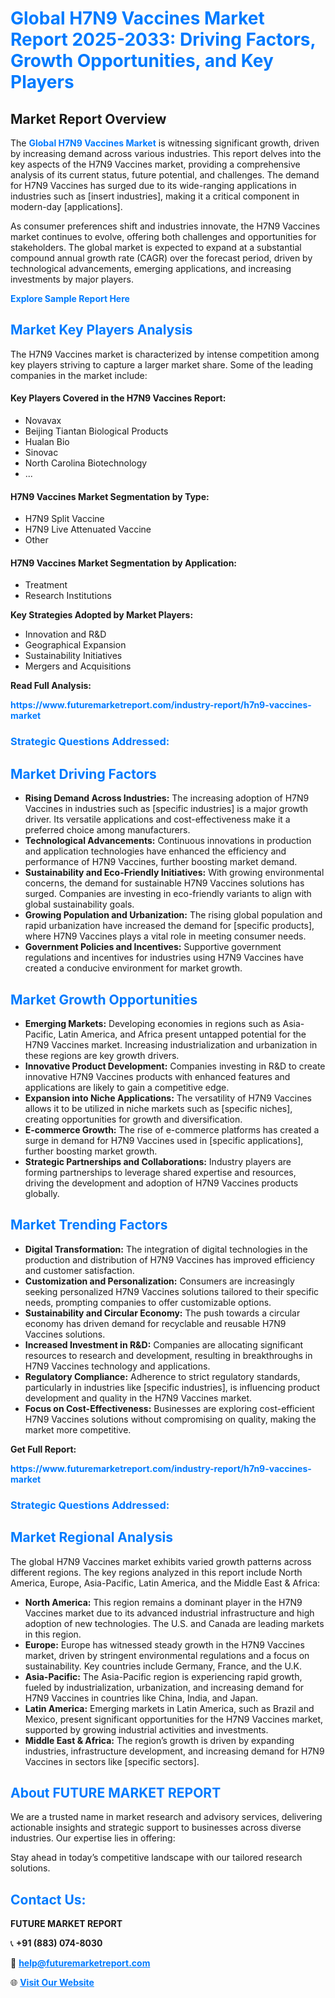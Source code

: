 <h1 style="color: #007BFF;">Global H7N9 Vaccines Market Report 2025-2033: Driving Factors, Growth Opportunities, and Key Players</h1>

<section id="overview">
<h2>Market Report Overview</h2>
<p>The <a href="https://www.futuremarketreport.com/industry-report/h7n9-vaccines-market" style="color: #007BFF; text-decoration: none;"><strong>Global H7N9 Vaccines Market</strong></a> is witnessing significant growth, driven by increasing demand across various industries. This report delves into the key aspects of the H7N9 Vaccines market, providing a comprehensive analysis of its current status, future potential, and challenges. The demand for H7N9 Vaccines has surged due to its wide-ranging applications in industries such as [insert industries], making it a critical component in modern-day [applications].</p>
<p>As consumer preferences shift and industries innovate, the H7N9 Vaccines market continues to evolve, offering both challenges and opportunities for stakeholders. The global market is expected to expand at a substantial compound annual growth rate (CAGR) over the forecast period, driven by technological advancements, emerging applications, and increasing investments by major players.</p>
</section>

<section id="overview">
<p><a href="https://www.futuremarketreport.com/request-sample/reportId=89280" style="color: #007BFF; text-decoration: none;"><strong>Explore Sample Report Here</strong></a></p>
</section>

<section id="key-players">
<h2 style="color: #007BFF;">Market Key Players Analysis</h2>
<p>The H7N9 Vaccines market is characterized by intense competition among key players striving to capture a larger market share. Some of the leading companies in the market include:</p>
<h4>Key Players Covered in the H7N9 Vaccines Report:</h4>
<ul><li>Novavax</li><li>Beijing Tiantan Biological Products</li><li>Hualan Bio</li><li>Sinovac</li><li>North Carolina Biotechnology</li><li>...</li></ul>
<h4>H7N9 Vaccines Market Segmentation by Type:</h4>
<ul><li>H7N9 Split Vaccine</li><li>H7N9 Live Attenuated Vaccine</li><li>Other</li></ul>

<h4>H7N9 Vaccines Market Segmentation by Application:</h4>
<ul><li>Treatment</li><li>Research Institutions</li></ul>
<p><strong>Key Strategies Adopted by Market Players:</strong></p>
<ul>
<li>Innovation and R&D</li>
<li>Geographical Expansion</li>
<li>Sustainability Initiatives</li>
<li>Mergers and Acquisitions</li>
</ul>
</section>

<section>
<p><strong>Read Full Analysis: </strong></p><a href="https://www.futuremarketreport.com/industry-report/h7n9-vaccines-market" style="color: #007BFF; text-decoration: none;"><strong>https://www.futuremarketreport.com/industry-report/h7n9-vaccines-market</strong></a>
<h3 style="color: #007BFF;">Strategic Questions Addressed:</h3>
</section>

<section id="driving-factors">
<h2 style="color: #007BFF;">Market Driving Factors</h2>
<ul>
<li><strong>Rising Demand Across Industries:</strong> The increasing adoption of H7N9 Vaccines in industries such as [specific industries] is a major growth driver. Its versatile applications and cost-effectiveness make it a preferred choice among manufacturers.</li>
<li><strong>Technological Advancements:</strong> Continuous innovations in production and application technologies have enhanced the efficiency and performance of H7N9 Vaccines, further boosting market demand.</li>
<li><strong>Sustainability and Eco-Friendly Initiatives:</strong> With growing environmental concerns, the demand for sustainable H7N9 Vaccines solutions has surged. Companies are investing in eco-friendly variants to align with global sustainability goals.</li>
<li><strong>Growing Population and Urbanization:</strong> The rising global population and rapid urbanization have increased the demand for [specific products], where H7N9 Vaccines plays a vital role in meeting consumer needs.</li>
<li><strong>Government Policies and Incentives:</strong> Supportive government regulations and incentives for industries using H7N9 Vaccines have created a conducive environment for market growth.</li>
</ul>
</section>

<section id="growth-opportunities">
<h2 style="color: #007BFF;">Market Growth Opportunities</h2>
<ul>
<li><strong>Emerging Markets:</strong> Developing economies in regions such as Asia-Pacific, Latin America, and Africa present untapped potential for the H7N9 Vaccines market. Increasing industrialization and urbanization in these regions are key growth drivers.</li>
<li><strong>Innovative Product Development:</strong> Companies investing in R&D to create innovative H7N9 Vaccines products with enhanced features and applications are likely to gain a competitive edge.</li>
<li><strong>Expansion into Niche Applications:</strong> The versatility of H7N9 Vaccines allows it to be utilized in niche markets such as [specific niches], creating opportunities for growth and diversification.</li>
<li><strong>E-commerce Growth:</strong> The rise of e-commerce platforms has created a surge in demand for H7N9 Vaccines used in [specific applications], further boosting market growth.</li>
<li><strong>Strategic Partnerships and Collaborations:</strong> Industry players are forming partnerships to leverage shared expertise and resources, driving the development and adoption of H7N9 Vaccines products globally.</li>
</ul>
</section>

<section id="trending-factors">
<h2 style="color: #007BFF;">Market Trending Factors</h2>
<ul>
<li><strong>Digital Transformation:</strong> The integration of digital technologies in the production and distribution of H7N9 Vaccines has improved efficiency and customer satisfaction.</li>
<li><strong>Customization and Personalization:</strong> Consumers are increasingly seeking personalized H7N9 Vaccines solutions tailored to their specific needs, prompting companies to offer customizable options.</li>
<li><strong>Sustainability and Circular Economy:</strong> The push towards a circular economy has driven demand for recyclable and reusable H7N9 Vaccines solutions.</li>
<li><strong>Increased Investment in R&D:</strong> Companies are allocating significant resources to research and development, resulting in breakthroughs in H7N9 Vaccines technology and applications.</li>
<li><strong>Regulatory Compliance:</strong> Adherence to strict regulatory standards, particularly in industries like [specific industries], is influencing product development and quality in the H7N9 Vaccines market.</li>
<li><strong>Focus on Cost-Effectiveness:</strong> Businesses are exploring cost-efficient H7N9 Vaccines solutions without compromising on quality, making the market more competitive.</li>
</ul>
</section>

<section>
<p><strong>Get Full Report: </strong></p><a href="https://www.futuremarketreport.com/industry-report/h7n9-vaccines-market" style="color: #007BFF; text-decoration: none;"><strong>https://www.futuremarketreport.com/industry-report/h7n9-vaccines-market</strong></a>
<h3 style="color: #007BFF;">Strategic Questions Addressed:</h3>
</section>


<section id="regional-analysis">
<h2 style="color: #007BFF;">Market Regional Analysis</h2>
<p>The global H7N9 Vaccines market exhibits varied growth patterns across different regions. The key regions analyzed in this report include North America, Europe, Asia-Pacific, Latin America, and the Middle East & Africa:</p>
<ul>
<li><strong>North America:</strong> This region remains a dominant player in the H7N9 Vaccines market due to its advanced industrial infrastructure and high adoption of new technologies. The U.S. and Canada are leading markets in this region.</li>
<li><strong>Europe:</strong> Europe has witnessed steady growth in the H7N9 Vaccines market, driven by stringent environmental regulations and a focus on sustainability. Key countries include Germany, France, and the U.K.</li>
<li><strong>Asia-Pacific:</strong> The Asia-Pacific region is experiencing rapid growth, fueled by industrialization, urbanization, and increasing demand for H7N9 Vaccines in countries like China, India, and Japan.</li>
<li><strong>Latin America:</strong> Emerging markets in Latin America, such as Brazil and Mexico, present significant opportunities for the H7N9 Vaccines market, supported by growing industrial activities and investments.</li>
<li><strong>Middle East & Africa:</strong> The region’s growth is driven by expanding industries, infrastructure development, and increasing demand for H7N9 Vaccines in sectors like [specific sectors].</li>
</ul>
</section>

<footer>
<h2 style="color: #007BFF;">About FUTURE MARKET REPORT</h2>
<p>We are a trusted name in market research and advisory services, delivering actionable insights and strategic support to businesses across diverse industries. Our expertise lies in offering:</p>

<p>Stay ahead in today’s competitive landscape with our tailored research solutions.</p>

<h2 style="color: #007BFF;">Contact Us:</h2>
<p><strong>FUTURE MARKET REPORT</strong></p>
<p>📞 <strong>+91 (883) 074-8030</strong></p>
<p>📧 <strong><a href="mailto:help@futuremarketreport.com" style="color: #007BFF;">help@futuremarketreport.com</a></strong></p>
<p>🌐 <strong><a href="https://www.futuremarketreport.com/" style="color: #007BFF;">Visit Our Website</a></strong></p>
</footer>